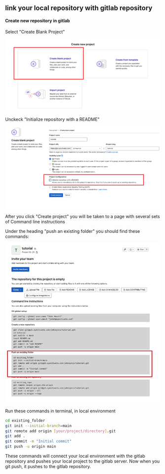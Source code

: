 ## link your local repository with gitlab repository


#### Create new repository in gitlab

Select "Create Blank Project"

![create new project](images/gitlab_create_new_project.png)

Unckeck "Initialize repository with a README"

![uncheck initialize repository with a README](images/gitlab_uncheck_create_readme.png)

After you click "Create project" you will be taken to a page with several sets of Command line instructions

Under the heading "push an existing folder" you should find these commands:

![copy code for "push an existing folder](images/gitlab_push_an_existing_folder.png         )

Run these commands in terminal, in local environment

```bash
cd existing_folder
git init --initial-branch=main
git remote add origin [your/project/directory].git
git add .
git commit -m "Initial commit"
git push -u origin main
```
These commands will connect your local environment with the gitlab repository and pushes your local project to the gitlab server. Now when you git push, it pushes to the gitlab repository.
